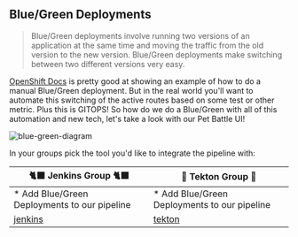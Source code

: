 ## Blue/Green Deployments

> Blue/Green deployments involve running two versions of an application at the same time and moving the traffic from the old version to the new version. Blue/Green deployments make switching between two different versions very easy.

<span style="color:blue;">[OpenShift Docs](https://docs.openshift.com/container-platform/4.12/applications/deployments/route-based-deployment-strategies.html#deployments-blue-green_route-based-deployment-strategies)</span> is pretty good at showing an example of how to do a manual Blue/Green deployment. But in the real world you'll want to automate this switching of the active routes based on some test or other metric. Plus this is GITOPS! So how do we do a Blue/Green with all of this automation and new tech, let's take a look with our Pet Battle UI!

![blue-green-diagram](images/blue-green-diagram.jpg)

In your groups pick the tool you'd like to integrate the pipeline with:

| 🐈‍⬛ **Jenkins Group** 🐈‍⬛  |  🐅 **Tekton Group** 🐅 |
|-----------------------|----------------------------|
| * Add Blue/Green Deployments to our pipeline | * Add Blue/Green Deployments to our pipeline |
| <span style="color:blue;">[jenkins](5-the-deployments-strike-back/2a-blue-green-deployments.md)</span> | <span style="color:blue;">[tekton](docs/5-the-deployments-strike-back/2b-blue-green-deployments.md)</span> |
    